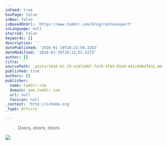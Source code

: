 ```yaml
---
inFeed: true
hasPage: false
inNav: false
isBasedOnUrl: 'https://www.tumblr.com/blog/rentanexpert'
inLanguage: null
starred: false
keywords: []
description: ''
datePublished: '2016-01-19T18:22:56.335Z'
dateModified: '2016-01-19T18:22:52.527Z'
author: []
title: ''
sourcePath: _posts/2016-01-19-e2d7a967-fa70-4f03-85a9-641c096df632.md
published: true
authors: []
publisher:
  name: tumblr.com
  domain: www.tumblr.com
  url: null
  favicon: null
_context: 'http://schema.org'
_type: Article

---
```

> Doors, doors, doors

![](https://s3-us-west-2.amazonaws.com/the-grid-img/p/900d43b1d4619d1dbee2c7591c3bd678dd719067.gif)